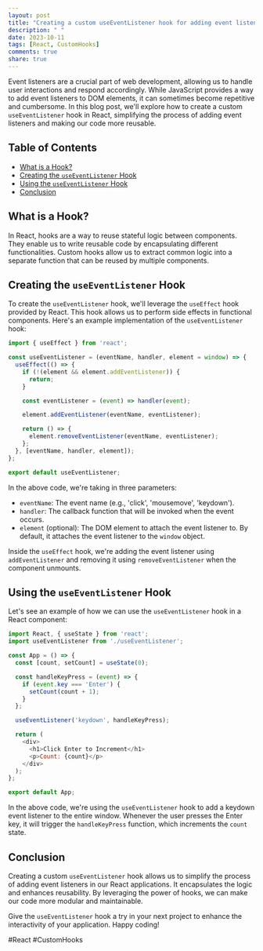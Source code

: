 ```yaml
---
layout: post
title: "Creating a custom useEventListener hook for adding event listeners"
description: " "
date: 2023-10-11
tags: [React, CustomHooks]
comments: true
share: true
---
```


Event listeners are a crucial part of web development, allowing us to handle user interactions and respond accordingly. While JavaScript provides a way to add event listeners to DOM elements, it can sometimes become repetitive and cumbersome. In this blog post, we'll explore how to create a custom `useEventListener` hook in React, simplifying the process of adding event listeners and making our code more reusable.

## Table of Contents
- [What is a Hook?](#what-is-a-hook)
- [Creating the `useEventListener` Hook](#creating-the-useeventlistener-hook)
- [Using the `useEventListener` Hook](#using-the-useeventlistener-hook)
- [Conclusion](#conclusion)

## What is a Hook?
In React, hooks are a way to reuse stateful logic between components. They enable us to write reusable code by encapsulating different functionalities. Custom hooks allow us to extract common logic into a separate function that can be reused by multiple components.

## Creating the `useEventListener` Hook
To create the `useEventListener` hook, we'll leverage the `useEffect` hook provided by React. This hook allows us to perform side effects in functional components. Here's an example implementation of the `useEventListener` hook:

```javascript
import { useEffect } from 'react';

const useEventListener = (eventName, handler, element = window) => {
  useEffect(() => {
    if (!(element && element.addEventListener)) {
      return;
    }

    const eventListener = (event) => handler(event);

    element.addEventListener(eventName, eventListener);

    return () => {
      element.removeEventListener(eventName, eventListener);
    };
  }, [eventName, handler, element]);
};

export default useEventListener;
```

In the above code, we're taking in three parameters:
- `eventName`: The event name (e.g., 'click', 'mousemove', 'keydown').
- `handler`: The callback function that will be invoked when the event occurs.
- `element` (optional): The DOM element to attach the event listener to. By default, it attaches the event listener to the `window` object.

Inside the `useEffect` hook, we're adding the event listener using `addEventListener` and removing it using `removeEventListener` when the component unmounts.

## Using the `useEventListener` Hook
Let's see an example of how we can use the `useEventListener` hook in a React component:

```javascript
import React, { useState } from 'react';
import useEventListener from './useEventListener';

const App = () => {
  const [count, setCount] = useState(0);

  const handleKeyPress = (event) => {
    if (event.key === 'Enter') {
      setCount(count + 1);
    }
  };

  useEventListener('keydown', handleKeyPress);

  return (
    <div>
      <h1>Click Enter to Increment</h1>
      <p>Count: {count}</p>
    </div>
  );
};

export default App;
```

In the above code, we're using the `useEventListener` hook to add a keydown event listener to the entire window. Whenever the user presses the Enter key, it will trigger the `handleKeyPress` function, which increments the `count` state.

## Conclusion
Creating a custom `useEventListener` hook allows us to simplify the process of adding event listeners in our React applications. It encapsulates the logic and enhances reusability. By leveraging the power of hooks, we can make our code more modular and maintainable.

Give the `useEventListener` hook a try in your next project to enhance the interactivity of your application. Happy coding!

\#React #CustomHooks